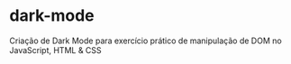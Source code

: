 # dark-mode
Criação de Dark Mode para exercício prático de manipulação de DOM no JavaScript, HTML & CSS
